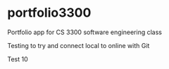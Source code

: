 # portfolio3300
Portfolio app for CS 3300 software engineering class

Testing to try and connect local to online with Git

Test 10
